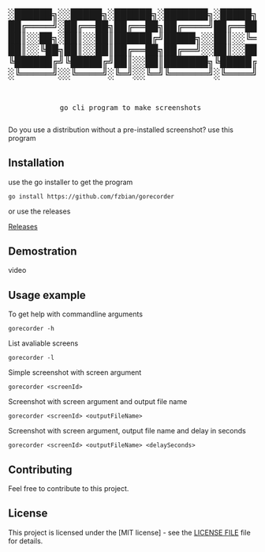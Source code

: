 <div align="center">
<pre>

░██████╗░░█████╗░██████╗░███████╗░█████╗░░█████╗░██████╗░██████╗░███████╗██████╗░
██╔════╝░██╔══██╗██╔══██╗██╔════╝██╔══██╗██╔══██╗██╔══██╗██╔══██╗██╔════╝██╔══██╗
██║░░██╗░██║░░██║██████╔╝█████╗░░██║░░╚═╝██║░░██║██████╔╝██║░░██║█████╗░░██████╔╝
██║░░╚██╗██║░░██║██╔══██╗██╔══╝░░██║░░██╗██║░░██║██╔══██╗██║░░██║██╔══╝░░██╔══██╗
╚██████╔╝╚█████╔╝██║░░██║███████╗╚█████╔╝╚█████╔╝██║░░██║██████╔╝███████╗██║░░██║
░╚═════╝░░╚════╝░╚═╝░░╚═╝╚══════╝░╚════╝░░╚════╝░╚═╝░░╚═╝╚═════╝░╚══════╝╚═╝░░╚═╝
---------------------------------------------------
go cli program to make screenshots
</pre>
</div>

Do you use a distribution without a pre-installed screenshot? use this program

## Installation

use the go installer to get the program

```
go install https://github.com/fzbian/gorecorder
```

or use the releases

[Releases](https://github.com/fzbian/gorecorder/releases)

## Demostration

video

## Usage example

To get help with commandline arguments

```
gorecorder -h
```

List avaliable screens
```
gorecorder -l
```

Simple screenshot with screen argument

```
gorecorder <screenId>
```

Screenshot with screen argument and output file name

```
gorecorder <screenId> <outputFileName>
```

Screenshot with screen argument, output file name and delay in seconds

```
gorecorder <screenId> <outputFileName> <delaySeconds>
```

## Contributing

Feel free to contribute to this project.

## License

This project is licensed under the [MIT license] - see the [LICENSE FILE](LICENSE) file for details.